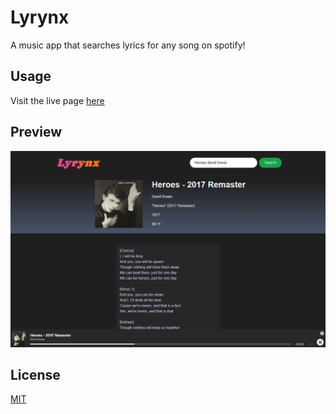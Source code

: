 # Lyrynx
A music app that searches lyrics for any song on spotify!

## Usage
Visit the live page [here](https://alexbishopbootcamp.github.io/music-lyric-player/)

## Preview
![preview image](https://github.com/alexbishopbootcamp/music-lyric-player/blob/main/preview.png?raw=true)

## License
[MIT](https://choosealicense.com/licenses/mit/)